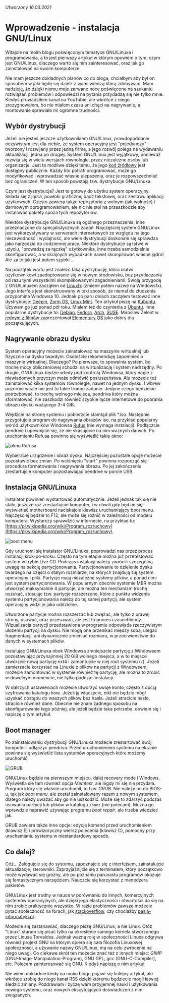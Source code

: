*Utworzony 16.03.2021*

# Wprowadzenie - instalacja GNU/Linux

Witajcie na moim blogu poświęconym tematyce GNU/Linuxa i programowania, a to jest pierwszy artykuł w którym opowiem o tym, czym jest GNU/Linux, dlaczego warto się nim zainteresować, oraz jak go zainstalować na swoim komputerze.

Nie mam jeszcze dokładnych planów co do bloga, chciałbym aby był on sposobem w jaki będę się dzielił z wami wiedzą którą zdobywam. Mam nadzieję, że dzięki niemu moje zarwane noce poświęcone na szukaniu rozwiązań problemów i odpowiedzi na pytania przydadzą się nie tylko mnie. Kiedyś prowadziłem kanał na YouTubie, ale wkrótce z niego zrezygnowałem, bo nie miałem czasu ani chęci na nagrywanie, a montowanie sprawiało mi ogromne trudności.

## Wybór dystrybucji

Jeżeli nie jesteś jeszcze użytkownikiem GNU/Linux, prawdopodobnie oczywistym jest dla ciebie, że system operacyjny jest "pojedynczy" - tworzony i rozwijany przez jedną firmę, a jego rozwój polega na wydawaniu aktualizacji, jedna po drugiej. System GNU/Linux jest wyjątkowy, ponieważ rozwija się w wielu wersjach równolegle, przez niezależne osoby lub organizacje. Jest to możliwe dzięki temu, że jego [kod źródłowy](https://github.com/torvalds/linux) jest dostępny publicznie. Każdy kto potrafi programować, może go modyfikować i wprowadzać własne ulepszenia, oraz je rozpowszechniać bez ograniczeń. W ten sposób powstają tzw. dystrybucje GNU/Linuxa.

Czym jest dystrybucja? Jest to gotowy do użytku system operacyjny. Składa się z jądra, powłoki graficznej bądź tekstowej, oraz zestawu aplikacji użytkowych. Często zawiera także repozytoria z wolnym (jak wolność) i darmowym oprogramowaniem, ale nic nie stoi na przeszkodzie aby instalować pakiety spoza tych repozytoriów.

Niektóre dystrybucje GNU/Linuxa są ogólnego przeznaczenia, inne przeznaczone do specjalistycznych zadań. Najczęściej system GNU/Linux jest wykorzystywany w serwerach internetowych ze względu na jego niezawodność i wydajność, ale wiele dystrybucji doskonale się sprawdza jako narzędzie do codziennej pracy. Niektóre dystrybucje są łatwe w użyciu, "prowadzą za rączkę" użytkownika, inne trzeba samodzielnie skonfigurować, a w skrajnych wypadkach nawet skompilować własne jądro! Ale za to jaki jest potem szybki...

Na początek warto jest znaleźć taką dystrybucję, która ułatwi użytkownikowi zaadoptowanie się w nowym środowisku, bez przytłaczania od razu tymi wszystkimi skomplikowanymi zagadnieniami. Swoją przygodę z GNU/Linuxem zacząłem od [Linuxfx](https://www.linuxfx.org) (zmienił potem nazwę na Windowsfx). Jego interfejs jest skonstruowany w taki sposób, że niemal do złudzenia przypomina Windowsa 10. Jednak po paru dniach zacząłem testować inne dystrybucje: [Deepin](https://www.deepin.org/en/), [Zorin OS](https://zorinos.com/), [Linux Mint](https://linuxmint.com/). Ten artykuł piszę na [Kubuntu](https://kubuntu.org/). Używam go już ponad pół roku. Miałem też do czynienia z [Ubuntu](https://ubuntu.com/). Inne popularne dystrybucje to: [Debian](https://www.debian.org/), [Fedora](https://getfedora.org/), [Arch](https://archlinux.org/), [SUSE](https://www.suse.com/). Mirosław Zelent w [jednym z filmów](https://youtu.be/n_FffFwqBLA) zaprezentował [Elementary OS](https://elementary.io/) jako dobry dla początkujących.

## Nagrywanie obrazu dysku

System operacyjny możecie zainstalować na maszynie wirtualnej lub fizycznie na dysku twardym. Osobiście rekomenduję zapomnieć o maszynie wirtualnej. Dlaczego? Po pierwsze, to spowalnia system, bo trochę mocy obliczeniowej schodzi na wirtualizację i system nadrzędny. Po drugie, GNU/Linux będzie wtedy pod kontrolą Windowsa, który nagle z niewiadomych przyczyn może odmówić posłuszeństwa. Ale możecie też zainstalować kilka systemów równolegle, nawet na jednym dysku. I wbrew pozorom wcale nie jest to takie trudne zadanie. Jedyne czego będziecie potrzebować, to trochę wolnego miejsca, pendriva który można sformatować, nie zaszkodzi również szybkie łącze internetowe do pobrania obrazu dysku ważącego 3-4 GiB.

Wejdźcie na stronę systemu i pobierzcie stamtąd plik *.iso. Następnie przygotujcie program do nagrywania obrazów iso, na przykład popularny wśród użytkowników Windowsa [Rufus](https://rufus.ie/) (nie wymaga instalacji). Podłączcie pendrive i upewnijcie się, że nie skasujecie na nim ważnych danych. Po uruchomieniu Rufusa powinno się wyświetlić takie okno:

![okno Rufusa](images/wprowadzenie-instalacja-gnu-linux_1.png)

Wybierzcie urządzenie i obraz dysku. Najczęściej pozostałe opcje możecie pozostawić bez zmian. Po wciśnięciu "start" powinna rozpocząć się procedura formatowania i nagrywania obrazu. Po jej zakończeniu zrestartujcie komputer pozostawiając pendrive w porcie USB.

## Instalacja GNU/Linuxa

Instalator powinien wystartować automatycznie. Jeżeli jednak tak się nie stało, jeszcze raz zrestartujcie komputer, i w chwili gdy będzie się wyświetlać motherboard naciskajcie klawisz uruchamiający boot menu. Najczęściej będzie to F12, ale może się różnić w zależności od modelu komputera. Wystarczy sprawdzić w internecie, na przykład tu: [https://pl.wikipedia.org/wiki/Program_rozruchowy](https://pl.wikipedia.org/wiki/Program_rozruchowy).

![boot menu](images/wprowadzenie-instalacja-gnu-linux_2.png)

Gdy uruchomi się instalator GNU/Linuxa, poprowadzi nas przez proces instalacji krok-po-kroku. Często na tym etapie można już przetestować system w trybie Live CD. Podczas instalacji należy zwrócić szczególną uwagę na sekcję partycjonowania. Partycjonowanie to dzielenie dysku twardego na części o stałym rozmiarze, na których znajdują się system operacyjny i pliki. Partycje mają niezależne systemy plików, a ponad nimi jest system partycjonowania. W popularnym obecnie systemie MBR można utworzyć maksymalnie 4 partycje, ale można ten mechanizm trochę oszukać, stosując tzw. partycje rozszerzone, które z punktu widzenia systemu partycjonowania należą do tej samej partycji, ale system operacyjny widzi je jako oddzielne.

Utworzone partycje można rozszerzać lub zwężać, ale tylko z prawej strony, usuwać, oraz przesuwać, ale jest to proces czasochłonny. Wizualizacja partycji przedstawiona w programie odpowiada rzeczywistym ułożeniu partycji na dysku. Nie mogą one przenikać między sobą, ulegać fragmentacji, ani dynamicznie zmieniać rozmiaru, w przeciwieństwie do danych w systemach plików.

Instalując GNU/Linuxa obok Windowsa zmniejszcie partycję z Windowsem pozostawiając przynajmniej 20 GiB wolnego miejsca, a w to miejsce utwórzcie nową partycję ext4 i zamontujcie w niej root systemu (`/`). Jeżeli zamierzacie korzystać na Linuxie z plików na partycji z Windowsem, możecie zamontować w systemie również tę partycję, ale można to zrobić w dowolnym momencie, nie tylko podczas instalacji.

W dalszych ustawieniach możecie utworzyć swoje konto, często z opcją szyfrowania katalogu `home`. Jeżeli ją włączycie, nikt nie będzie mógł uzyskać dostępu do waszych plików bez hasła. Jeżeli stracicie hasło, stracicie również dane. Obecnie nie znam żadnego sposobu na skonfigurowanie tego później, ale jeżeli będzie taka potrzeba, dowiem się i napiszę o tym artykuł.

## Boot manager

Po zainstalowaniu dystrybucji GNU/Linuxa możecie zrestartować swój komputer i odłączyć pendriva. Przed uruchomieniem systemu na ekranie powinna się wyświetlić lista systemów operacyjnych które możemy uruchomić.

![GRUB](images/wprowadzenie-instalacja-gnu-linux_3.png)

GNU/Linux będzie na pierwszym miejscu, dalej recovery mode i Windows. Wyświetla się tam również opcja *Memtest*, ale nigdy mi się nie przydała. Program który się właśnie uruchomił, to tzw. *GRUB*. Nie należy on do BIOS-u, tak jak *boot menu*, ale został zainstalowany razem z nowym systemem, dlatego należy uważać aby go nie uszkodzić. Może się to zdarzyć podczas usuwania partycji lub plików w katalogu `/boot` (nie polecam). Można go wprawdzie naprawić używając programu *boot repair*, ale trzeba wiedzieć jak.

GRUB zawiera także inne opcje: edycję komend przed uruchomieniem (klawisz E) i prowizoryczny wiersz polecenia (klawisz C), pomocny przy uruchamianiu systemu w niestandardowy sposób.

## Co dalej?

Cóż... Zalogujcie się do systemu, zapoznajcie się z interfejsem, zainstalujcie aktualizacje, sterowniki. Zaprzyjaźnijcie się z terminalem, który początkowo może wydawać się groźny, ale po poznaniu parunastu programów okazuje się fantastycznym narzędziem. Nauczcie się korzystać z menedżera pakietów.

GNU/Linux jest trudny w nauce w porównaniu do innych, komercyjnych systemów operacyjnych, ale dzięki jego elastyczności i otwartości da się na nim zrobić praktycznie wszystko. W razie problemów zawsze możecie pytać społeczność na forach, jak [stackoverflow](https://stackoverflow.com), czy chociażby [pasja-informatyki.pl](https://forum.pasja-informatyki.pl).

Możecie się zastanawiać, dlaczego piszę GNU/Linux, a nie Linux. Otóż "Linux" staram się pisać tylko na określenie samego kernela stworzonego przez Linusa Torvaldsa. Jednak ważną rolę w społeczności Linuxa odgrywa również projekt GNU na którym opiera się cała filozofia Linuxowej społeczności, a używanie nazwy GNU/Linux, ma na celu zwrócenie na niego uwagi. Co ciekawe skrót ten możecie znać też z innych miejsc: *GIMP* (GNU-Image-Manipulation-Program), GNU GPL, *gcc* (GNU-C-Compiler), etc. Polecam zainteresować się GNU. Kiedyś napiszę o nim artykuł.

Nie wiem dokładnie kiedy na moim blogu pojawi się kolejny artykuł, ale wkrótce zrobię do niego kanał RSS dzięki któremu będziecie mogli łatwiej śledzić zmiany. Pozdrawiam i życzę wam przyjemnej nauki i użytkowania nowego systemu, oraz nowych ekscytujących doświadczeń z nim związanych.
